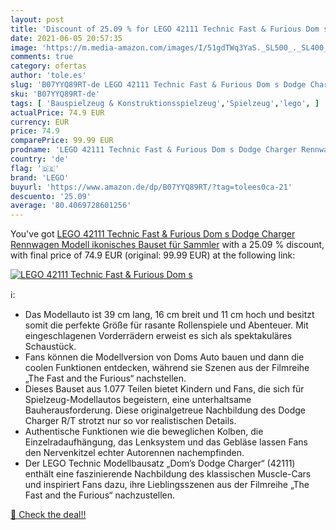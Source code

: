 ```yaml
---
layout: post
title: 'Discount of 25.09 % for LEGO 42111 Technic Fast & Furious Dom s '
date: 2021-06-05 20:57:35
image: 'https://m.media-amazon.com/images/I/51gdTWq3YaS._SL500_._SL400_.jpg'
comments: true
category: ofertas
author: 'tole.es'
slug: 'B07YYQ89RT-de LEGO 42111 Technic Fast & Furious Dom s Dodge Charger...'
sku: 'B07YYQ89RT-de'
tags: [ 'Bauspielzeug & Konstruktionsspielzeug','Spielzeug','lego', ]
actualPrice: 74.9 EUR
currency: EUR
price: 74.9
comparePrice: 99.99 EUR
prodname: 'LEGO 42111 Technic Fast & Furious Dom s Dodge Charger Rennwagen Modell  ikonisches Bauset für Sammler'
country: 'de'
flag: '🇩🇪'
brand: 'LEGO'
buyurl: 'https://www.amazon.de/dp/B07YYQ89RT/?tag=tolees0ca-21'
descuento: '25.09'
average: '80.4069728601256'
---
```


You've got [LEGO 42111 Technic Fast & Furious Dom s Dodge Charger Rennwagen Modell  ikonisches Bauset für Sammler](https://www.amazon.de/dp/B07YYQ89RT/?tag=tolees0ca-21) with a  25.09 % discount, with final price of 74.9 EUR (original: 99.99 EUR) at the following link:

[![LEGO 42111 Technic Fast & Furious Dom s ](https://m.media-amazon.com/images/I/51gdTWq3YaS._SL500_._SL400_.jpg)](https://www.amazon.de/dp/B07YYQ89RT/?tag=tolees0ca-21)

ℹ️:

- Das Modellauto ist 39 cm lang, 16 cm breit und 11 cm hoch und besitzt somit die perfekte Größe für rasante Rollenspiele und Abenteuer. Mit eingeschlagenen Vorderrädern erweist es sich als spektakuläres Schaustück.
- Fans können die Modellversion von Doms Auto bauen und dann die coolen Funktionen entdecken, während sie Szenen aus der Filmreihe „The Fast and the Furious“ nachstellen.
- Dieses Bauset aus 1.077 Teilen bietet Kindern und Fans, die sich für Spielzeug-Modellautos begeistern, eine unterhaltsame Bauherausforderung. Diese originalgetreue Nachbildung des Dodge Charger R/T strotzt nur so vor realistischen Details.
- Authentische Funktionen wie die beweglichen Kolben, die Einzelradaufhängung, das Lenksystem und das Gebläse lassen Fans den Nervenkitzel echter Autorennen nachempfinden.
- Der LEGO Technic Modellbausatz „Dom’s Dodge Charger“ (42111) enthält eine faszinierende Nachbildung des klassischen Muscle-Cars und inspiriert Fans dazu, ihre Lieblingsszenen aus der Filmreihe „The Fast and the Furious“ nachzustellen.

[🛒 Check the deal!!](https://www.amazon.de/dp/B07YYQ89RT/?tag=tolees0ca-21)
